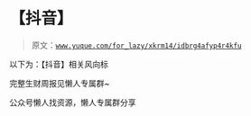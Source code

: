 # 【抖音】

> 原文：[`www.yuque.com/for_lazy/xkrm14/idbrg4afyp4r4kfu`](https://www.yuque.com/for_lazy/xkrm14/idbrg4afyp4r4kfu)



以下为：【抖音】相关风向标



完整生财周报见懒人专属群~



公众号懒人找资源，懒人专属群分享

